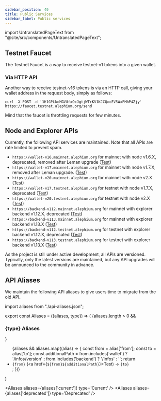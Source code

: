 ```yaml
---
sidebar_position: 40
title: Public Services
sidebar_label: Public services
---
```


import UntranslatedPageText from "@site/src/components/UntranslatedPageText";

<UntranslatedPageText />

## Testnet Faucet

The Testnet Faucet is a way to receive testnet-v1 tokens into a given wallet.

### Via HTTP API

Another way to receive testnet-v16 tokens is via an HTTP call, giving your wallet address in the request body, simply as follows:

```
curl -X POST -d '1H1GPLkoMGVUfxQcJgtjWTrKV1KJCQooEV5WxPMhP4Zjy' https://faucet.testnet.alephium.org/send
```

Mind that the faucet is throttling requests for few minutes.

## Node and Explorer APIs

Currently, the following API services are maintained. Note that all APIs are rate limited to prevent spam.
* `https://wallet-v16.mainnet.alephium.org` for mainnet with node v1.6.X, deprecated, removed after Leman upgrade ([Test](https://wallet-v16.mainnet.alephium.org/infos/version))
* `https://wallet-v17.mainnet.alephium.org` for mainnet with node v1.7.X, removed after Leman upgrade. ([Test](https://wallet-v17.mainnet.alephium.org/infos/version))
* `https://wallet-v20.mainnet.alephium.org` for mainnet with node v2.X ([Test](https://wallet-v20.mainnet.alephium.org/infos/version))
* `https://wallet-v17.testnet.alephium.org` for testnet with node v1.7.X, deprecated ([Test](https://wallet-v17.testnet.alephium.org/infos/version))
* `https://wallet-v20.testnet.alephium.org` for testnet with node v2.X ([Test](https://wallet-v20.testnet.alephium.org/infos/version))
* `https://backend-v112.mainnet.alephium.org` for mainnet with explorer backend v1.12.X, deprecated ([Test](https://backend-v112.mainnet.alephium.org/infos))
* `https://backend-v113.mainnet.alephium.org` for mainnet with explorer backend v1.13.X ([Test](https://backend-v113.mainnet.alephium.org/infos))
* `https://backend-v112.testnet.alephium.org` for testnet with explorer backend v1.12.X, deprecated ([Test](https://backend-v112.testnet.alephium.org/infos))
* `https://backend-v113.testnet.alephium.org` for testnet with explorer backend v1.13.X ([Test](https://backend-v113.testnet.alephium.org/infos))

As the project is still under active development, all APIs are versioned. Typically, only the latest versions are maintained, but any API upgrades will be announced to the community in advance.

## API Aliases

We maintain the following API aliases to give users time to migrate from the old API.

import aliases from "./api-aliases.json";

export const Aliases = ({aliases, type}) => (
    <Box>
        {aliases.length > 0 && <h3>{type} Aliases</h3>}
        <ul>{aliases && aliases.map((alias) => {
            const from = alias['from'];
            const to = alias['to'];
            const additionalPath = from.includes('wallet') ? '/infos/version' : from.includes('backend') ? '/infos' : '';
            return <li key={from}><code>{from}</code> (<a href={`${from}${additionalPath}`}>Test</a>) -> <code>{to}</code></li>;
        })}</ul>
    </Box>
)

<Aliases aliases={aliases['current']} type='Current' />
<Aliases aliases={aliases['deprecated']} type='Deprecated' />
